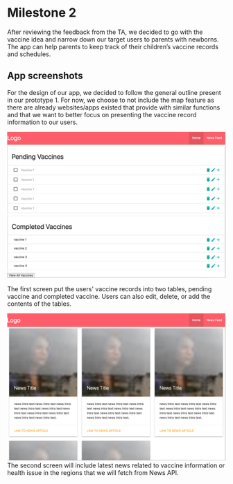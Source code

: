 # Milestone 2

After reviewing the feedback from the TA, we decided to go with the vaccine idea and narrow down our target users to parents with newborns. The app can help parents to keep track of their children’s vaccine records and schedules. 



## App screenshots

For the design of our app, we decided to follow the general outline present in our prototype 1. For now, we choose to not include the map feature as there are already websites/apps existed that provide with similar functions and that we want to better focus on presenting the vaccine record information to our users. 


![Skeleton - Home page](images/skeleton/home.jpg)

The first screen put the users' vaccine records into two tables, pending vaccine and completed vaccine. Users can also edit, delete, or add the contents of the tables. 

![Skeleton - News page](images/skeleton/news.jpg)
The second screen will include latest news related to vaccine information or health issue in the regions that we will fetch from News API. 


